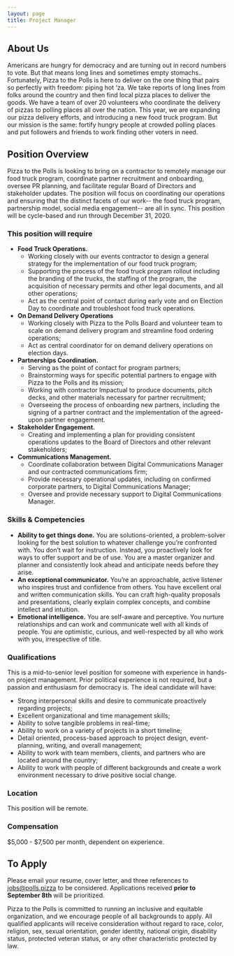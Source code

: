 ```yaml
---
layout: page
title: Project Manager
---
```


## About Us

Americans are hungry for democracy and are turning out in record numbers to vote. But that means long lines and sometimes empty stomachs.. Fortunately, Pizza to the Polls is here to deliver on the one thing that pairs so perfectly with freedom: piping hot ‘za. We take reports of long lines from folks around the country and then find local pizza places to deliver the goods. We have a team of over 20 volunteers who coordinate the delivery of pizzas to polling places all over the nation. This year, we are expanding our pizza delivery efforts, and introducing a new food truck program. But our mission is the same: fortify hungry people at crowded polling places and put followers and friends to work finding other voters in need.

## Position Overview

Pizza to the Polls is looking to bring on a contractor to remotely manage our food truck program, coordinate partner recruitment and onboarding, oversee PR planning, and facilitate regular Board of Directors and stakeholder updates. The position will focus on coordinating our operations and ensuring that the distinct facets of our work-- the food truck program, partnership model, social media engagement-- are all in sync. This position will be cycle-based and run through December 31, 2020.

### This position will require

- **Food Truck Operations.**
  - Working closely with our events contractor to design a general strategy for the implementation of our food truck program;
  - Supporting the process of the food truck program rollout including the branding of the trucks, the staffing of the program, the acquisition of necessary permits and other legal documents, and all other operations;
  - Act as the central point of contact during early vote and on Election Day to coordinate and troubleshoot food truck operations.
- **On Demand Delivery Operations**
  - Working closely with Pizza to the Polls Board and volunteer team to scale on demand delivery program and streamline food ordering operations;
  - Act as central coordinator for on demand delivery operations on election days.
- **Partnerships Coordination.**
  - Serving as the point of contact for program partners;
  - Brainstorming ways for specific potential partners to engage with Pizza to the Polls and its mission;
  - Working with contractor Impactual to produce documents, pitch decks, and other materials necessary for partner recruitment;
  - Overseeing the process of onboarding new partners, including the signing of a partner contract and the implementation of the agreed-upon partner engagement.
- **Stakeholder Engagement.**
  - Creating and implementing a plan for providing consistent operations updates to the Board of Directors and other relevant stakeholders;
- **Communications Management.**
  - Coordinate collaboration between Digital Communications Manager and our contracted communications firm;
  - Provide necessary operational updates, including on confirmed corporate partners, to Digital Communications Manager;
  - Oversee and provide necessary support to Digital Communications Manager.

### Skills & Competencies

- **Ability to get things done.** You are solutions-oriented, a problem-solver looking for the best solution to whatever challenge you’re confronted with. You don’t wait for instruction. Instead, you proactively look for ways to offer support and be of use. You are a master organizer and planner and consistently look ahead and anticipate needs before they arise.
- **An exceptional communicator.** You’re an approachable, active listener who inspires trust and confidence from others. You have excellent oral and written communication skills. You can craft high-quality proposals and presentations, clearly explain complex concepts, and combine intellect and intuition.
- **Emotional intelligence.** You are self-aware and perceptive. You nurture relationships and can work and communicate well with all kinds of people. You are optimistic, curious, and well-respected by all who work with you, irrespective of title.

### Qualifications

This is a mid-to-senior level position for someone with experience in hands-on project management. Prior political experience is not required, but a passion and enthusiasm for democracy is. The ideal candidate will have:

- Strong interpersonal skills and desire to communicate proactively regarding projects;
- Excellent organizational and time management skills;
- Ability to solve tangible problems in real-time;
- Ability to work on a variety of projects in a short timeline;
- Detail oriented, process-based approach to project design, event-planning, writing, and overall management;
- Ability to work with team members, clients, and partners who are located around the country;
- Ability to work with people of different backgrounds and create a work environment necessary to drive positive social change.

### Location

This position will be remote.

### Compensation

$5,000 - $7,500 per month, dependent on experience.

## To Apply

Please email your resume, cover letter, and three references to [jobs@polls.pizza](mailto:jobs@polls.pizza) to be considered. Applications received **prior to September 8th** will be prioritized.

Pizza to the Polls is committed to running an inclusive and equitable organization, and we encourage people of all backgrounds to apply. All qualified applicants will receive consideration without regard to race, color, religion, sex, sexual orientation, gender identity, national origin, disability status, protected veteran status, or any other characteristic protected by law.

